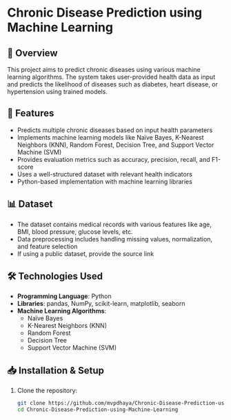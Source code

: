 # Chronic Disease Prediction using Machine Learning  

## 📌 Overview  
This project aims to predict chronic diseases using various machine learning algorithms. The system takes user-provided health data as input and predicts the likelihood of diseases such as diabetes, heart disease, or hypertension using trained models.  

## 🚀 Features  
- Predicts multiple chronic diseases based on input health parameters  
- Implements machine learning models like Naïve Bayes, K-Nearest Neighbors (KNN), Random Forest, Decision Tree, and Support Vector Machine (SVM)  
- Provides evaluation metrics such as accuracy, precision, recall, and F1-score  
- Uses a well-structured dataset with relevant health indicators  
- Python-based implementation with machine learning libraries  

## 📊 Dataset  
- The dataset contains medical records with various features like age, BMI, blood pressure, glucose levels, etc.  
- Data preprocessing includes handling missing values, normalization, and feature selection  
- If using a public dataset, provide the source link  

## 🛠️ Technologies Used  
- **Programming Language**: Python  
- **Libraries**: pandas, NumPy, scikit-learn, matplotlib, seaborn  
- **Machine Learning Algorithms**:  
  - Naïve Bayes  
  - K-Nearest Neighbors (KNN)  
  - Random Forest  
  - Decision Tree  
  - Support Vector Machine (SVM)  

## 📥 Installation & Setup  
1. Clone the repository:  
   ```bash
   git clone https://github.com/mvpdhaya/Chronic-Disease-Prediction-using-Machine-Learning.git
   cd Chronic-Disease-Prediction-using-Machine-Learning
